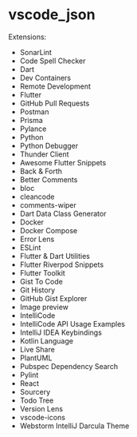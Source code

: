 # vscode_json

Extensions:

* SonarLint
* Code Spell Checker
* Dart
* Dev Containers
* Remote Development
* Flutter
* GitHub Pull Requests
* Postman
* Prisma
* Pylance
* Python
* Python Debugger
* Thunder Client
* Awesome Flutter Snippets
* Back & Forth
* Better Comments
* bloc
* cleancode
* comments-wiper
* Dart Data Class Generator
* Docker
* Docker Compose
* Error Lens
* ESLint
* Flutter & Dart Utilities
* Flutter Riverpod Snippets
* Flutter Toolkit
* Gist To Code
* Git History
* GitHub Gist Explorer
* Image preview
* IntelliCode
* IntelliCode API Usage Examples
* IntelliJ IDEA Keybindings
* Kotlin Language
* Live Share
* PlantUML
* Pubspec Dependency Search
* Pylint
* React
* Sourcery
* Todo Tree
* Version Lens
* vscode-icons
* Webstorm IntelliJ Darcula Theme




